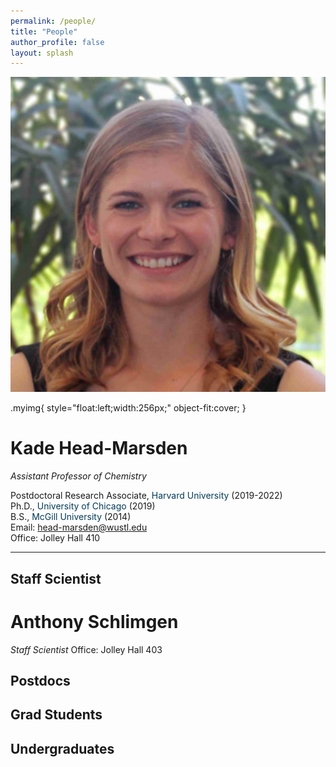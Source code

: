 ```yaml
---
permalink: /people/
title: "People"
author_profile: false
layout: splash
---
```


 <img src="/assets/images/KHM.jpg" alt="KHM"  class="myimg">
 
 .myimg{
  style="float:left;width:256px;"
  object-fit:cover;
 }
  


# Kade Head-Marsden  
*Assistant Professor of Chemistry*

Postdoctoral Research Associate, <span style="color: #003b57;">Harvard University</span> (2019-2022)  
Ph.D., <span style="color: #003b57;">University of Chicago</span> (2019)  
B.S., <span style="color: #003b57;">McGill University</span> (2014)  
Email: <head-marsden@wustl.edu>  
Office: Jolley Hall 410  

***

## Staff Scientist

# Anthony Schlimgen
*Staff Scientist*
Office: Jolley Hall 403

## Postdocs
## Grad Students
## Undergraduates
